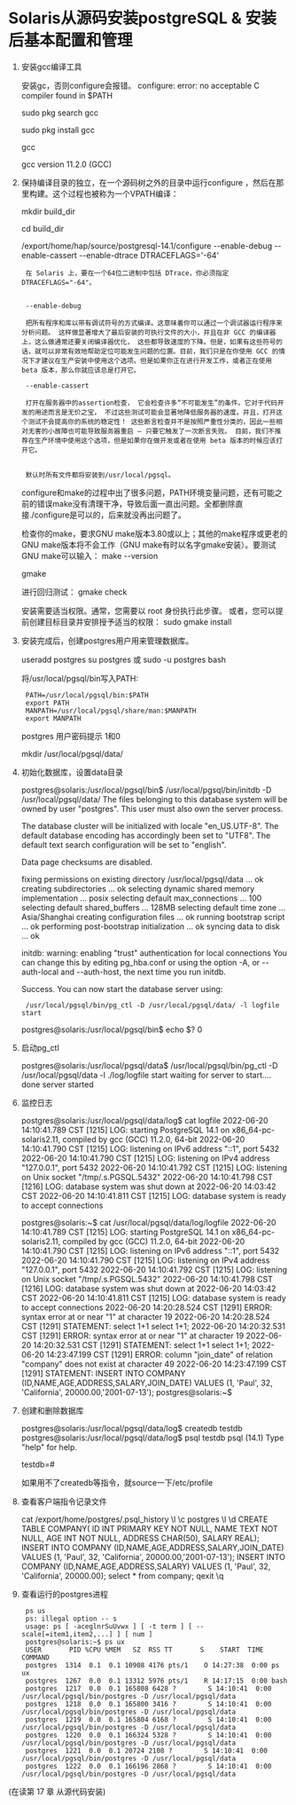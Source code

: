 


# Solaris从源码安装postgreSQL & 安装后基本配置和管理

1. 安装gcc编译工具
	
	
	安装gc，否则configure会报错。
	configure: error: no acceptable C compiler found in $PATH

	sudo pkg search gcc
	
	sudo pkg install gcc

	gcc
	
	gcc version 11.2.0 (GCC)

2. 保持编译目录的独立，在一个源码树之外的目录中运行configure ，然后在那里构建。这个过程也被称为一个VPATH编译：

	mkdir build_dir
	
	cd build_dir

	/export/home/hap/source/postgresql-14.1/configure --enable-debug --enable-cassert --enable-dtrace DTRACEFLAGS='-64'
	
		在 Solaris 上，要在一个64位二进制中包括 DTrace，你必须指定DTRACEFLAGS="-64"。


		--enable-debug
		
		把所有程序和库以带有调试符号的方式编译。这意味着你可以通过一个调试器运行程序来分析问题。 这样做显著增大了最后安装的可执行文件的大小，并且在非 GCC 的编译器上，这么做通常还要关闭编译器优化， 这些都导致速度的下降。但是，如果有这些符号的话，就可以非常有效地帮助定位可能发生问题的位置。目前，我们只是在你使用 GCC 的情况下才建议在生产安装中使用这个选项。但是如果你正在进行开发工作，或者正在使用 beta 版本，那么你就应该总是打开它。

		--enable-cassert
		
		打开在服务器中的assertion检查， 它会检查许多“不可能发生”的条件。它对于代码开发的用途而言是无价之宝， 不过这些测试可能会显著地降低服务器的速度。并且，打开这个测试不会提高你的系统的稳定性！ 这些断言检查并不是按照严重性分类的，因此一些相对无害的小故障也可能导致服务器重启 — 只要它触发了一次断言失败。 目前，我们不推荐在生产环境中使用这个选项，但是如果你在做开发或者在使用 beta 版本的时候应该打开它。


		默认时所有文件都将安装到/usr/local/pgsql。
	configure和make的过程中出了很多问题，PATH环境变量问题，还有可能之前的错误make没有清理干净，导致后面一直出问题。全都删除直接./configure是可以的，后来就没再出问题了。



	检查你的make，要求GNU make版本3.80或以上；其他的make程序或更老的GNU make版本将不会工作（GNU make有时以名字gmake安装）。要测试GNU make可以输入：
		make --version
		
	gmake 

	进行回归测试：
	gmake check


	安装需要适当权限。通常，您需要以 root 身份执行此步骤。 或者，您可以提前创建目标目录并安排授予适当的权限：
	sudo gmake install

3. 安装完成后，创建postgres用户用来管理数据库。

	useradd postgres
	su postgres 或 sudo -u postgres bash

	将/usr/local/pgsql/bin写入PATH:
	
		PATH=/usr/local/pgsql/bin:$PATH
		export PATH
		MANPATH=/usr/local/pgsql/share/man:$MANPATH
		export MANPATH

	postgres 用户密码提示 1和0
	
	mkdir /usr/local/pgsql/data/

4. 初始化数据库，设置data目录

	postgres@solaris:/usr/local/pgsql/bin$ /usr/local/pgsql/bin/initdb -D /usr/local/pgsql/data/
	The files belonging to this database system will be owned by user "postgres".
	This user must also own the server process.

	The database cluster will be initialized with locale "en_US.UTF-8".
	The default database encoding has accordingly been set to "UTF8".
	The default text search configuration will be set to "english".

	Data page checksums are disabled.

	fixing permissions on existing directory /usr/local/pgsql/data ... ok
	creating subdirectories ... ok
	selecting dynamic shared memory implementation ... posix
	selecting default max_connections ... 100
	selecting default shared_buffers ... 128MB
	selecting default time zone ... Asia/Shanghai
	creating configuration files ... ok
	running bootstrap script ... ok
	performing post-bootstrap initialization ... ok
	syncing data to disk ... ok

	initdb: warning: enabling "trust" authentication for local connections
	You can change this by editing pg_hba.conf or using the option -A, or
	--auth-local and --auth-host, the next time you run initdb.

	Success. You can now start the database server using:

		/usr/local/pgsql/bin/pg_ctl -D /usr/local/pgsql/data/ -l logfile start

	postgres@solaris:/usr/local/pgsql/bin$ echo $?
	0

5. 启动pg_ctl

	postgres@solaris:/usr/local/pgsql/data$ /usr/local/pgsql/bin/pg_ctl -D /usr/local/pgsql/data -l ./log/logfile start
	waiting for server to start.... done
	server started



6. 监控日志

	postgres@solaris:/usr/local/pgsql/data/log$ cat logfile 
	2022-06-20 14:10:41.789 CST [1215] LOG:  starting PostgreSQL 14.1 on x86_64-pc-solaris2.11, compiled by gcc (GCC) 11.2.0, 64-bit
	2022-06-20 14:10:41.790 CST [1215] LOG:  listening on IPv6 address "::1", port 5432
	2022-06-20 14:10:41.790 CST [1215] LOG:  listening on IPv4 address "127.0.0.1", port 5432
	2022-06-20 14:10:41.792 CST [1215] LOG:  listening on Unix socket "/tmp/.s.PGSQL.5432"
	2022-06-20 14:10:41.798 CST [1216] LOG:  database system was shut down at 2022-06-20 14:03:42 CST
	2022-06-20 14:10:41.811 CST [1215] LOG:  database system is ready to accept connections


	postgres@solaris:~$ cat /usr/local/pgsql/data/log/logfile
	2022-06-20 14:10:41.789 CST [1215] LOG:  starting PostgreSQL 14.1 on x86_64-pc-solaris2.11, compiled by gcc (GCC) 11.2.0, 64-bit
	2022-06-20 14:10:41.790 CST [1215] LOG:  listening on IPv6 address "::1", port 5432
	2022-06-20 14:10:41.790 CST [1215] LOG:  listening on IPv4 address "127.0.0.1", port 5432
	2022-06-20 14:10:41.792 CST [1215] LOG:  listening on Unix socket "/tmp/.s.PGSQL.5432"
	2022-06-20 14:10:41.798 CST [1216] LOG:  database system was shut down at 2022-06-20 14:03:42 CST
	2022-06-20 14:10:41.811 CST [1215] LOG:  database system is ready to accept connections
	2022-06-20 14:20:28.524 CST [1291] ERROR:  syntax error at or near "1" at character 19
	2022-06-20 14:20:28.524 CST [1291] STATEMENT:  select 1+1
			select 1+1;
	2022-06-20 14:20:32.531 CST [1291] ERROR:  syntax error at or near "1" at character 19
	2022-06-20 14:20:32.531 CST [1291] STATEMENT:  select 1+1
			select 1+1;
	2022-06-20 14:23:47.199 CST [1291] ERROR:  column "join_date" of relation "company" does not exist at character 49
	2022-06-20 14:23:47.199 CST [1291] STATEMENT:  INSERT INTO COMPANY (ID,NAME,AGE,ADDRESS,SALARY,JOIN_DATE) VALUES (1, 'Paul', 32, 'California', 20000.00,'2001-07-13');
	postgres@solaris:~$ 

7. 创建和删除数据库

	postgres@solaris:/usr/local/pgsql/data/log$ createdb testdb
	postgres@solaris:/usr/local/pgsql/data/log$ psql testdb
	psql (14.1)
	Type "help" for help.

	testdb=# 

	如果用不了createdb等指令，就source一下/etc/profile

8. 查看客户端指令记录文件

	cat /export/home/postgres/.psql_history 
	\l
	\c postgres 
	\l
	\d
	CREATE TABLE COMPANY(   ID INT PRIMARY KEY     NOT NULL,   NAME           TEXT    NOT NULL,   AGE            INT     NOT NULL,   ADDRESS        CHAR(50),   SALARY         REAL);
	INSERT INTO COMPANY (ID,NAME,AGE,ADDRESS,SALARY,JOIN_DATE) VALUES (1, 'Paul', 32, 'California', 20000.00,'2001-07-13');
	INSERT INTO COMPANY (ID,NAME,AGE,ADDRESS,SALARY) VALUES (1, 'Paul', 32, 'California', 20000.00);
	select * from company;
	qexit
	\q


9. 查看运行的postgres进程

		ps us
		ps: illegal option -- s
		usage: ps [ -aceglnrSuUvwx ] [ -t term ] [ --scale[=item1,item2,...] ] [ num ]
		postgres@solaris:~$ ps ux
		USER       PID %CPU %MEM   SZ  RSS TT       S    START  TIME COMMAND
		postgres  1314  0.1  0.1 10908 4176 pts/1    O 14:27:38  0:00 ps ux
		postgres  1267  0.0  0.1 13312 5976 pts/1    R 14:17:15  0:00 bash
		postgres  1217  0.0  0.1 165808 6428 ?        S 14:10:41  0:00 /usr/local/pgsql/bin/postgres -D /usr/local/pgsql/data
		postgres  1218  0.0  0.1 165800 3416 ?        S 14:10:41  0:00 /usr/local/pgsql/bin/postgres -D /usr/local/pgsql/data
		postgres  1219  0.0  0.1 165804 6168 ?        S 14:10:41  0:00 /usr/local/pgsql/bin/postgres -D /usr/local/pgsql/data
		postgres  1220  0.0  0.1 166324 5328 ?        S 14:10:41  0:00 /usr/local/pgsql/bin/postgres -D /usr/local/pgsql/data
		postgres  1221  0.0  0.1 20724 2108 ?        S 14:10:41  0:00 /usr/local/pgsql/bin/postgres -D /usr/local/pgsql/data
		postgres  1222  0.0  0.1 166196 2868 ?        S 14:10:41  0:00 /usr/local/pgsql/bin/postgres -D /usr/local/pgsql/data






(在读第 17 章 从源代码安装)








